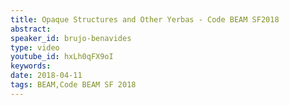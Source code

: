 ```yaml
---
title: Opaque Structures and Other Yerbas - Code BEAM SF2018
abstract: 
speaker_id: brujo-benavides
type: video
youtube_id: hxLh0qFX9oI
keywords: 
date: 2018-04-11
tags: BEAM,Code BEAM SF 2018
---
```


